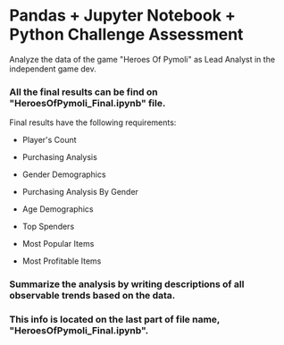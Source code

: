 # Pandas + Jupyter Notebook + Python Challenge Assessment

Analyze the data of the game "Heroes Of Pymoli" as Lead Analyst in the independent game dev.

### All the final results can be find on "HeroesOfPymoli_Final.ipynb" file.

Final results have the following requirements: 

- Player's Count

- Purchasing Analysis

- Gender Demographics

- Purchasing Analysis By Gender

- Age Demographics

- Top Spenders

- Most Popular Items

- Most Profitable Items

### Summarize the analysis by writing descriptions of all observable trends based on the data. 
### This info is located on the last part of file name, "HeroesOfPymoli_Final.ipynb".
